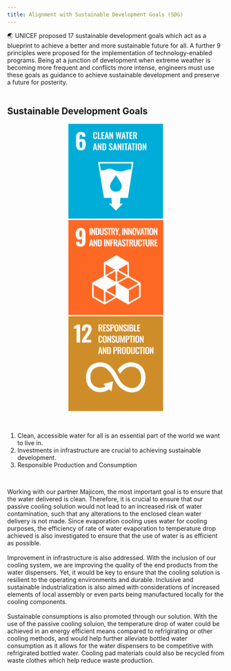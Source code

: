 ```yaml
---
title: Alignment with Sustainable Development Goals (SDG)
---
```


🌏 UNICEF proposed 17 sustainable development goals which act as a blueprint to achieve a better and more sustainable future for all. A further 9 principles were proposed for the implementation of technology-enabled programs. Being at a junction of development when extreme weather is becoming more frequent and conflicts more intense, engineers must use these goals as guidance to achieve sustainable development and preserve a future for posterity. <br />
<br />
## Sustainable Development Goals

<p align="center">
    <img width="220" alt="water_goal" src="https://github.com/Technology-for-the-Poorest-Billion/2025-Majicom-WaterCooling-passive/blob/main/finalassets/Sustainable_Development_Goal_06CleanWaterSanitation.svg.png" hspace="40">
    <img width="220" alt="infrastructure_goal" src="https://github.com/Technology-for-the-Poorest-Billion/2025-Majicom-WaterCooling-passive/blob/main/finalassets/Sustainable_Development_Goal_9.png" hspace="40">
    <img width="220" alt="consumption_goal" src="https://github.com/Technology-for-the-Poorest-Billion/2025-Majicom-WaterCooling-passive/blob/main/finalassets/Sustainable_Development_Goal_12ResponsibleConsumption.svg.png" hspace="40">
</p>
<br />

1. Clean, accessible water for all is an essential part of the world we want to live in.  <br />
2. Investments in infrastructure are crucial to achieving sustainable development. <br />
3. Responsible Production and Consumption <br />
<br />

Working with our partner Majicom, the most important goal is to ensure that the water delivered is clean. Therefore, it is crucial to ensure that our passive cooling solution would not lead to an increased risk of water contamination, such that any alterations to the enclosed clean water delivery is not made. Since evaporation cooling uses water for cooling purposes, the efficiency of rate of water evaporation to temperature drop achieved is also investigated to ensure that the use of water is as efficient as possible.<br />
<br />
Improvement in infrastructure is also addressed. With the inclusion of our cooling system, we are improving the quality of the end products from the water dispensers. Yet, it would be key to ensure that the cooling solution is resilient to the operating environments and durable. Inclusive and sustainable industrialization is also aimed with considerations of increased elements of local assembly or even parts being manufactured locally for the cooling components.<br />
<br />
Sustainable consumptions is also promoted through our solution. With the use of the passive cooling soluion, the temperature drop of water could be achieved in an energy efficient means compared to refrigirating or other cooling methods, and would help further alleviate bottled water consumption as it allows for the water dispensers to be competitive with refrigirated bottled water. Cooling pad materials could also be recycled from waste clothes which help reduce waste production.<br />
<br />


